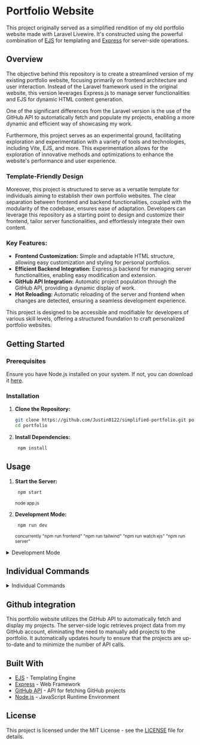# Portfolio Website

This project originally served as a simplified rendition of my old portfolio website made with Laravel Livewire. It's constructed using the powerful combination of [EJS](https://ejs.co/) for templating and [Express](https://expressjs.com/) for server-side operations.

## Overview

The objective behind this repository is to create a streamlined version of my existing portfolio website, focusing primarily on frontend architecture and user interaction. Instead of the Laravel framework used in the original website, this version leverages Express.js to manage server functionalities and EJS for dynamic HTML content generation.

One of the significant differences from the Laravel version is the use of the GitHub API to automatically fetch and populate my projects, enabling a more dynamic and efficient way of showcasing my work.

Furthermore, this project serves as an experimental ground, facilitating exploration and experimentation with a variety of tools and technologies, including Vite, EJS, and more. This experimentation allows for the exploration of innovative methods and optimizations to enhance the website's performance and user experience.

### Template-Friendly Design

Moreover, this project is structured to serve as a versatile template for individuals aiming to establish their own portfolio websites. The clear separation between frontend and backend functionalities, coupled with the modularity of the codebase, ensures ease of adaptation. Developers can leverage this repository as a starting point to design and customize their frontend, tailor server functionalities, and effortlessly integrate their own content.

### Key Features:
- **Frontend Customization:** Simple and adaptable HTML structure, allowing easy customization and styling for personal portfolios.
- **Efficient Backend Integration:** Express.js backend for managing server functionalities, enabling easy modification and extension.
- **GitHub API Integration:** Automatic project population through the GitHub API, providing a dynamic display of work.
- **Hot Reloading:** Automatic reloading of the server and frontend when changes are detected, ensuring a seamless development experience.

This project is designed to be accessible and modifiable for developers of various skill levels, offering a structured foundation to craft personalized portfolio websites.



## Getting Started

### Prerequisites

Ensure you have Node.js installed on your system. If not, you can download it [here](https://nodejs.org/en/download/).

### Installation

1. **Clone the Repository:**
   ```bash
   git clone https://github.com/Justin0122/simplified-portfolio.git portfolio
   cd portfolio
    ```
2. **Install Dependencies:**
   ```bash
    npm install
   ```

## Usage
1. **Start the Server:**
   ```bash
    npm start
    ```
   <sup>node app.js</sup>

2. **Development Mode:**
   ```bash
    npm run dev
    ```
   <sup>concurrently "npm run frontend" "npm run tailwind" "npm run watch:ejs" "npm run server"</sup>
<details>

<summary>Development Mode</summary>

This project utilizes node --watch to automatically restart the server when changes are detected. It will also run npx tailwind to monitor changes to the frontend files and automatically recompile the CSS.
</details>

## Individual Commands
<details>
<summary>Individual Commands</summary>

### Compile Tailwind Styles

```bash 
npm run tailwind
```
<sup>npx tailwindcss -i ./src/input.css -o ./public/style.css --watch</sup>

### Watch EJS and Auto-Refresh Browser

```bash
npm run watch:ejs
```
<sup>browser-sync start --proxy 'http://localhost:3000' --files 'views/*.ejs, public/**/*.ejs' --no-open --no-notify --no-ui --port 3000</sup>

### Vite

```bash
npm run frontend
```
<sup>vite</sup>

### Watch Server

```bash
npm run server
```
<sup>node --watch app.js</sup>
</details>


## Github integration

This portfolio website utilizes the GitHub API to automatically fetch and display my projects. The server-side logic retrieves project data from my GitHub account, eliminating the need to manually add projects to the portfolio. It automatically updates hourly to ensure that the projects are up-to-date and to minimize the number of API calls.

## Built With

* [EJS](https://ejs.co/) - Templating Engine
* [Express](https://expressjs.com/) - Web Framework
* [GitHub API](https://developer.github.com/v3/) - API for fetching GitHub projects
* [Node.js](https://nodejs.org/en/) - JavaScript Runtime Environment

## License

This project is licensed under the MIT License - see the [LICENSE](LICENSE) file for details.
